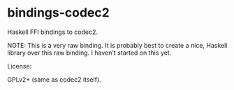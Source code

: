 # bindings-codec2

<!--[![Build Status](https://travis-ci.org/relrod/bindings-codec2.svg?branch=master)](https://travis-ci.org/relrod/bindings-codec2)-->

Haskell FFI bindings to codec2.

NOTE: This is a very raw binding. It is probably best to create a nice, Haskell
library over this raw binding. I haven't started on this yet.

License:

GPLv2+ (same as codec2 itself).
